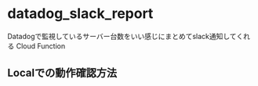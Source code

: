 # datadog_slack_report
Datadogで監視しているサーバー台数をいい感じにまとめてslack通知してくれる Cloud Function

## Localでの動作確認方法

